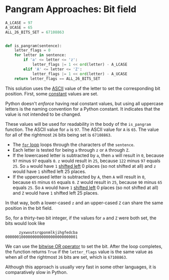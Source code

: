 # Pangram Approaches: Bit field

```python
A_LCASE = 97
A_UCASE = 65
ALL_26_BITS_SET = 67108863


def is_pangram(sentence):
    letter_flags = 0
    for letter in sentence:
        if 'a' <= letter <= 'z':
            letter_flags |= 1 << ord(letter) - A_LCASE
        elif 'A' <= letter <= 'Z':
            letter_flags |= 1 << ord(letter) - A_UCASE
    return letter_flags == ALL_26_BITS_SET

```

This solution uses the [ASCII][ascii] value of the letter to set the
corresponding bit position. First, some [constant][const] values are set.

Python doesn't _enforce_ having real constant values, but using all uppercase
letters is the naming convention for a Python constant. It indicates that the
value is not intended to be changed.

These values will be used for readability in the body of the `is_pangram`
function. The ASCII value for `a` is `97`. The ASCII value for `A` is `65`. The
value for all of the rightmost `26` bits being set is `67108863`.

- The [`for` loop][for-loop] loops through the characters of the `sentence`.
- Each letter is tested for being `a` through `z` or `A` through `Z`.
- If the lowercased letter is subtracted by `a`, then `a` will result in `0`,
  because `97` minus `97` equals `0`. `z` would result in `25`, because `122`
  minus `97` equals `25`. So `a` would have `1` [shifted left][shift-left] 0
  places (so not shifted at all) and `z` would have `1` shifted left 25 places.
- If the uppercased letter is subtracted by `A`, then `A` will result in `0`,
  because `65` minus `65` equals `0`. `Z` would result in `25`, because `90`
  minus `65` equals `25`. So `A` would have `1` [shifted left][shift-left] 0
  places (so not shifted at all) and `Z` would have `1` shifted left 25 places.

In that way, both a lower-cased `z` and an upper-cased `Z` can share the same
position in the bit field.

So, for a thirty-two bit integer, if the values for `a` and `Z` were both set,
the bits would look like

```text
      zyxwvutsrqponmlkjihgfedcba
00000010000000000000000000000001
```

We can use the [bitwise OR operator][or] to set the bit. After the loop
completes, the function returns `True` if the `letter_flags` value is the same
value as when all of the rightmost `26` bits are set, which is `67108863`.

Although this approach is usually very fast in some other languages, it is
comparatively slow in Python.

[ascii]: https://www.asciitable.com/
[const]: https://realpython.com/python-constants/
[for-loop]: https://wiki.python.org/moin/ForLoop
[shift-left]: https://realpython.com/python-bitwise-operators/#left-shift
[or]: https://realpython.com/python-bitwise-operators/#bitwise-or
